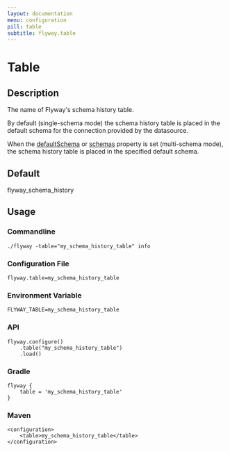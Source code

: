 ```yaml
---
layout: documentation
menu: configuration
pill: table
subtitle: flyway.table
---
```


# Table

## Description
The name of Flyway's schema history table.

By default (single-schema mode) the schema history table is placed in the default schema for the connection provided by the datasource.

When the [defaultSchema](/documentation/configuration/defaultSchema) or [schemas](/documentation/configuration/schemas) property is set (multi-schema mode), the schema history table is placed in the specified default schema.

## Default
flyway_schema_history

## Usage

### Commandline
```
./flyway -table="my_schema_history_table" info
```

### Configuration File
```
flyway.table=my_schema_history_table
```

### Environment Variable
```
FLYWAY_TABLE=my_schema_history_table
```

### API
```
flyway.configure()
    .table("my_schema_history_table")
    .load()
```

### Gradle
```
flyway {
    table = 'my_schema_history_table'
}
```

### Maven
```
<configuration>
    <table>my_schema_history_table</table>
</configuration>
```